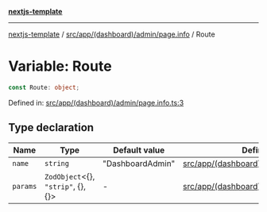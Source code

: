 [**nextjs-template**](../../../../../../README.md)

---

[nextjs-template](../../../../../../README.md) / [src/app/(dashboard)/admin/page.info](../README.md) / Route

# Variable: Route

```ts
const Route: object;
```

Defined in: [src/app/(dashboard)/admin/page.info.ts:3](<https://github.com/Its-Satyajit/nextjs-template/blob/a020f2e64682696d16eea8be5c54d400aa09764e/src/app/(dashboard)/admin/page.info.ts#L3>)

## Type declaration

| Name                         | Type                                       | Default value    | Defined in                                                                                                                                                                            |
| ---------------------------- | ------------------------------------------ | ---------------- | ------------------------------------------------------------------------------------------------------------------------------------------------------------------------------------- |
| <a id="name"></a> `name`     | `string`                                   | "DashboardAdmin" | [src/app/(dashboard)/admin/page.info.ts:4](<https://github.com/Its-Satyajit/nextjs-template/blob/a020f2e64682696d16eea8be5c54d400aa09764e/src/app/(dashboard)/admin/page.info.ts#L4>) |
| <a id="params"></a> `params` | `ZodObject`\<\{\}, `"strip"`, \{\}, \{\}\> | -                | [src/app/(dashboard)/admin/page.info.ts:5](<https://github.com/Its-Satyajit/nextjs-template/blob/a020f2e64682696d16eea8be5c54d400aa09764e/src/app/(dashboard)/admin/page.info.ts#L5>) |
